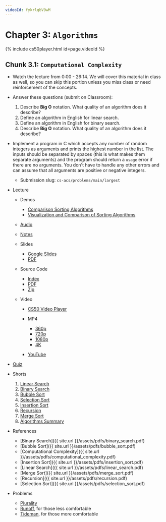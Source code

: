 ```yaml
---
videoId: fykrlqbV9wM
---
```


# Chapter 3: `Algorithms`

{% include cs50player.html id=page.videoId %}

## Chunk 3.1: `Computational Complexity`

-   Watch the lecture from 0:00 - 26:14. We will cover this material in class as well, so you can skip this portion unless you miss class or need reinforcement of the concepts. 
-   Answer these questions (submit on Classroom):
    1.   Describe __Big O__ notation. What quality of an algorithm does it describe?
    2.   Define an algorithm in English for linear search.
    3.   Define an algorithm in English for binary search.
    4.   Describe __Big Ω__ notation. What quality of an algorithm does it describe?
-   Implement a program in C which accepts any number of random integers as arguments and prints the highest number in the list. The inputs should be separated by spaces (this is what makes them separate arguments) and the program should return a `usage` error if there are no arguments. You don't have to handle any other errors and can assume that all arguments are positive or negative integers. 
    -   Submission slug: `cs-acs/problems/main/largest`


-   Lecture
    
    -   Demos
        
        -   [Comparison Sorting Algorithms](https://www.cs.usfca.edu/~galles/visualization/ComparisonSort.html)
        -   [Visualization and Comparison of Sorting Algorithms](https://www.youtube.com/watch?v=ZZuD6iUe3Pc)
        
    -   [Audio](https://cdn.cs50.net/2019/fall/lectures/3/lecture3.mp3.download)
    -   [Notes](https://cs50.harvard.edu/ap/2021/curriculum/x/weeks/3//../../notes/3/)
    -   Slides
        
        -   [Google Slides](https://docs.google.com/presentation/d/17eT9MaZBUByTTlpkliT8kTg7AW1820xMIQg0HDd5NCk/edit?usp=sharing)
        -   [PDF](https://cdn.cs50.net/2019/fall/lectures/3/lecture3.pdf)
        
    -   Source Code
        
        -   [Index](https://cdn.cs50.net/2019/fall/lectures/3/src3/)
        -   [PDF](https://cdn.cs50.net/2019/fall/lectures/3/src3.pdf)
        -   [Zip](https://cdn.cs50.net/2019/fall/lectures/3/src3.zip)
        
    -   Video
        
        -   [CS50 Video Player](https://video.cs50.io/fykrlqbV9wM?screen=sPRcgqR8CJw)
        -   MP4
            
            -   [360p](https://cdn.cs50.net/2019/fall/lectures/3/lecture3-360p.mp4.download)
            -   [720p](https://cdn.cs50.net/2019/fall/lectures/3/lecture3-720p.mp4.download)
            -   [1080p](https://cdn.cs50.net/2019/fall/lectures/3/lecture3-1080p.mp4.download)
            -   [4K](https://cdn.cs50.net/2019/fall/lectures/3/lecture3-4k.mp4.download)
            
        -   [YouTube](https://youtu.be/fykrlqbV9wM)
        
    
-   [Quiz](https://cs50.harvard.edu/ap/2021/curriculum/x/weeks/3//../../quizzes/3/)
-   Shorts
    
    1.  [Linear Search](https://www.youtube.com/watch?v=TwsgCHYmbbA)
    2.  [Binary Search](https://www.youtube.com/watch?v=T98PIp4omUA)
    3.  [Bubble Sort](https://www.youtube.com/watch?v=RT-hUXUWQ2I)
    4.  [Selection Sort](https://www.youtube.com/watch?v=3hH8kTHFw2A)
    5.  [Insertion Sort](https://www.youtube.com/watch?v=O0VbBkUvriI)
    6.  [Recursion](https://www.youtube.com/watch?v=mz6tAJMVmfM)
    7.  [Merge Sort](https://www.youtube.com/watch?v=Ns7tGNbtvV4)
    8.  [Algorithms Summary](https://www.youtube.com/watch?v=ktWL3nN38ZA)
    
-   References
    
    -   [Binary Search]({{ site.url }}/assets/pdfs/binary_search.pdf)
    -   [Bubble Sort]({{ site.url }}/assets/pdfs/bubble_sort.pdf)
    -   [Computational Complexity]({{ site.url }}/assets/pdfs/computational_complexity.pdf)
    -   [Insertion Sort]({{ site.url }}/assets/pdfs/insertion_sort.pdf)
    -   [Linear Search]({{ site.url }}/assets/pdfs/linear_search.pdf)
    -   [Merge Sort]({{ site.url }}/assets/pdfs/merge_sort.pdf)
    -   [Recursion]({{ site.url }}/assets/pdfs/recursion.pdf)
    -   [Selection Sort]({{ site.url }}/assets/pdfs/selection_sort.pdf)
    
-   Problems
    
    -   [Plurality](plurality)
    -   [Runoff](runoff), for those less comfortable
    -   [Tideman](https://cs50.harvard.edu/ap/2021/curriculum/x/weeks/3//../../psets/3/tideman/), for those more comfortable